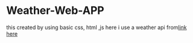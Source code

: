 # Weather-Web-APP
this created by using basic css, html ,js
here i use a weather api from<a href="https://openweathermap.org/current">link here</a>

